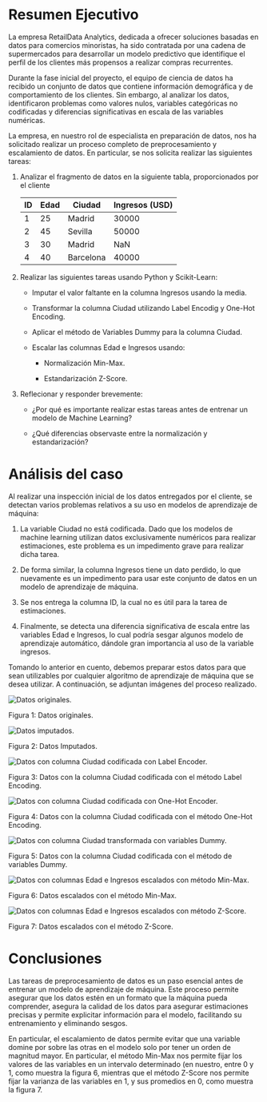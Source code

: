 # Resumen Ejecutivo

La empresa RetailData Analytics, dedicada a ofrecer soluciones basadas
en datos para comercios minoristas, ha sido contratada por una cadena de
supermercados para desarrollar un modelo predictivo que identifique el
perfil de los clientes más propensos a realizar compras recurrentes.

Durante la fase inicial del proyecto, el equipo de ciencia de datos ha
recibido un conjunto de datos que contiene información demográfica y de
comportamiento de los clientes. Sin embargo, al analizar los datos,
identificaron problemas como valores nulos, variables categóricas no
codificadas y diferencias significativas en escala de las variables
numéricas.

La empresa, en nuestro rol de especialista en preparación de datos, nos
ha solicitado realizar un proceso completo de preprocesamiento y
escalamiento de datos. En particular, se nos solicita realizar las
siguientes tareas:

1.  Analizar el fragmento de datos en la siguiente tabla, proporcionados por el
    cliente

      |ID  | Edad  | Ciudad     | Ingresos (USD)
      |----| ------| -----------| ----------------
      |1   | 25    | Madrid     | 30000
      |2   | 45    | Sevilla    | 50000
      |3   | 30    | Madrid     | NaN
      |4   | 40    | Barcelona  | 40000


2.  Realizar las siguientes tareas usando Python y Scikit-Learn:

    -   Imputar el valor faltante en la columna Ingresos usando la
        media.

    -   Transformar la columna Ciudad utilizando Label Encodig y One-Hot
        Encoding.

    -   Aplicar el método de Variables Dummy para la columna Ciudad.

    -   Escalar las columnas Edad e Ingresos usando:

        -   Normalización Min-Max.

        -   Estandarización Z-Score.

3.  Reflecionar y responder brevemente:

    -   ¿Por qué es importante realizar estas tareas antes de entrenar
        un modelo de Machine Learning?

    -   ¿Qué diferencias observaste entre la normalización y
        estandarización?

# Análisis del caso

Al realizar una inspección inicial de los datos entregados por el
cliente, se detectan varios problemas relativos a su uso en modelos de
aprendizaje de máquina:

1.  La variable Ciudad no está codificada. Dado que los modelos de
    machine learning utilizan datos exclusivamente numéricos para
    realizar estimaciones, este problema es un impedimento grave para
    realizar dicha tarea.

2.  De forma similar, la columna Ingresos tiene un dato perdido, lo que
    nuevamente es un impedimento para usar este conjunto de datos en un
    modelo de aprendizaje de máquina.

3.  Se nos entrega la columna ID, la cual no es útil para la tarea de
    estimaciones.

4.  Finalmente, se detecta una diferencia significativa de escala entre
    las variables Edad e Ingresos, lo cual podría sesgar algunos modelo
    de aprendizaje automático, dándole gran importancia al uso de la
    variable ingresos.

Tomando lo anterior en cuento, debemos preparar estos datos para que
sean utilizables por cualquier algoritmo de aprendizaje de máquina que
se desea utilizar. A continuación, se adjuntan imágenes del proceso
realizado.

![Datos originales.](https://github.com/nicomu97/Fundamentos-Ingenieria-Datos/blob/main/M%C3%B3dulo%206/L3/Imagenes/Datos_originales.png)

Figura 1: Datos originales.

![Datos imputados.](https://github.com/nicomu97/Fundamentos-Ingenieria-Datos/blob/main/M%C3%B3dulo%206/L3/Imagenes/Datos_imputados.png)

Figura 2: Datos Imputados.

![Datos con columna Ciudad codificada con Label
Encoder.](https://github.com/nicomu97/Fundamentos-Ingenieria-Datos/blob/main/M%C3%B3dulo%206/L3/Imagenes/Datos_label_encoded.png)

Figura 3: Datos con la columna Ciudad codificada con el método Label Encoding.

![Datos con columna Ciudad codificada con One-Hot
Encoder.](https://github.com/nicomu97/Fundamentos-Ingenieria-Datos/blob/main/M%C3%B3dulo%206/L3/Imagenes/Datos_onehot_encoded.png)

Figura 4: Datos con la columna Ciudad codificada con el método One-Hot Encoding.

![Datos con columna Ciudad transformada con variables
Dummy.](https://github.com/nicomu97/Fundamentos-Ingenieria-Datos/blob/main/M%C3%B3dulo%206/L3/Imagenes/Datos_dummy.png)

Figura 5: Datos con la columna Ciudad codificada con el método de variables Dummy.

![Datos con columnas Edad e Ingresos escalados con método
Min-Max.](https://github.com/nicomu97/Fundamentos-Ingenieria-Datos/blob/main/M%C3%B3dulo%206/L3/Imagenes/Datos_escalados_minmax.png)

Figura 6: Datos escalados con el método Min-Max.

![Datos con columnas Edad e Ingresos escalados con método
Z-Score.](https://github.com/nicomu97/Fundamentos-Ingenieria-Datos/blob/main/M%C3%B3dulo%206/L3/Imagenes/Datos_escalados_zscore.png)

Figura 7: Datos escalados con el método Z-Score.

# Conclusiones

Las tareas de preprocesamiento de datos es un paso esencial antes de
entrenar un modelo de aprendizaje de máquina. Este proceso permite
asegurar que los datos estén en un formato que la máquina pueda
comprender, asegura la calidad de los datos para asegurar estimaciones
precisas y permite explicitar información para el modelo, facilitando su
entrenamiento y eliminando sesgos.

En particular, el escalamiento de datos permite evitar que una variable
domine por sobre las otras en el modelo solo por tener un orden de
magnitud mayor. En particular, el método Min-Max nos permite fijar los
valores de las variables en un intervalo determinado (en nuestro, entre
0 y 1, como muestra la figura 6, mientras que el método Z-Score
nos permite fijar la varianza de las variables en 1, y sus promedios en
0, como muestra la figura 7.

